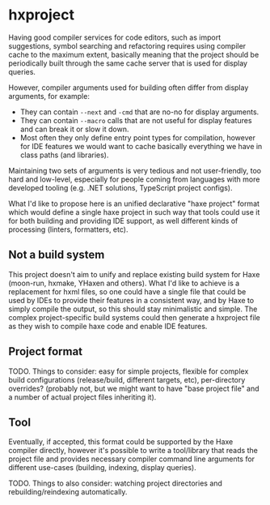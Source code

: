 # hxproject

Having good compiler services for code editors, such as import suggestions, symbol searching and refactoring
requires using compiler cache to the maximum extent, basically meaning that the project should be periodically
built through the same cache server that is used for display queries.

However, compiler arguments used for building often differ from display arguments, for example:
 * They can contain `--next` and `-cmd` that are no-no for display arguments.
 * They can contain `--macro` calls that are not useful for display features and can break it or slow it down.
 * Most often they only define entry point types for compilation, however for IDE features we would want
   to cache basically everything we have in class paths (and libraries).

Maintaining two sets of arguments is very tedious and not user-friendly, too hard and low-level, especially
for people coming from languages with more developed tooling (e.g. .NET solutions, TypeScript project configs).

What I'd like to propose here is an unified declarative "haxe project" format which would define a single haxe project in such way that tools could use it for both building and providing IDE support, as well different kinds
of processing (linters, formatters, etc).

## Not a build system

This project doesn't aim to unify and replace existing build system for Haxe (moon-run, hxmake, YHaxen and others). What I'd like to achieve is a replacement for hxml files, so one could have a single file that could be used by IDEs to provide their features in a consistent way, and by Haxe to simply compile the output, so this should stay minimalistic and simple. The complex project-specific build systems could then generate a hxproject file as they wish to compile haxe code and enable IDE features.

## Project format

TODO. Things to consider: easy for simple projects, flexible for complex build configurations (release/build, different targets, etc), per-directory overrides? (probably not, but we might want to have "base project file" and a number of actual project files inheriting it).

## Tool

Eventually, if accepted, this format could be supported by the Haxe compiler directly, however it's possible
to write a tool/library that reads the project file and provides necessary compiler command line arguments for
different use-cases (building, indexing, display queries).

TODO. Things to also consider: watching project directories and rebuilding/reindexing automatically.


